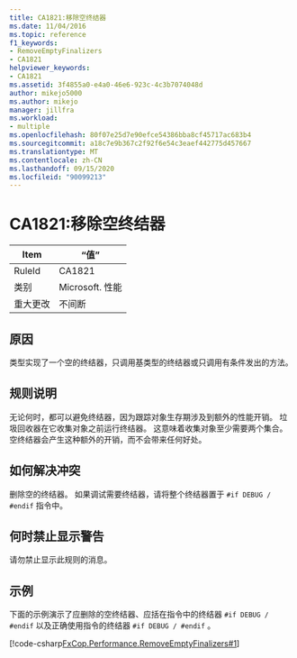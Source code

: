 ```yaml
---
title: CA1821:移除空终结器
ms.date: 11/04/2016
ms.topic: reference
f1_keywords:
- RemoveEmptyFinalizers
- CA1821
helpviewer_keywords:
- CA1821
ms.assetid: 3f4855a0-e4a0-46e6-923c-4c3b7074048d
author: mikejo5000
ms.author: mikejo
manager: jillfra
ms.workload:
- multiple
ms.openlocfilehash: 80f07e25d7e90efce54386bba8cf45717ac683b4
ms.sourcegitcommit: a18c7e9b367c2f92f6e54c3eaef442775d457667
ms.translationtype: MT
ms.contentlocale: zh-CN
ms.lasthandoff: 09/15/2020
ms.locfileid: "90099213"
---
```

# <a name="ca1821-remove-empty-finalizers"></a>CA1821:移除空终结器

|Item|“值”|
|-|-|
|RuleId|CA1821|
|类别|Microsoft. 性能|
|重大更改|不间断|

## <a name="cause"></a>原因

类型实现了一个空的终结器，只调用基类型的终结器或只调用有条件发出的方法。

## <a name="rule-description"></a>规则说明

无论何时，都可以避免终结器，因为跟踪对象生存期涉及到额外的性能开销。 垃圾回收器在它收集对象之前运行终结器。 这意味着收集对象至少需要两个集合。 空终结器会产生这种额外的开销，而不会带来任何好处。

## <a name="how-to-fix-violations"></a>如何解决冲突

删除空的终结器。 如果调试需要终结器，请将整个终结器置于 `#if DEBUG / #endif` 指令中。

## <a name="when-to-suppress-warnings"></a>何时禁止显示警告

请勿禁止显示此规则的消息。

## <a name="example"></a>示例

下面的示例演示了应删除的空终结器、应括在指令中的终结器 `#if DEBUG / #endif` 以及正确使用指令的终结器 `#if DEBUG / #endif` 。

[!code-csharp[FxCop.Performance.RemoveEmptyFinalizers#1](../code-quality/codesnippet/CSharp/ca1821-remove-empty-finalizers_1.cs)]
